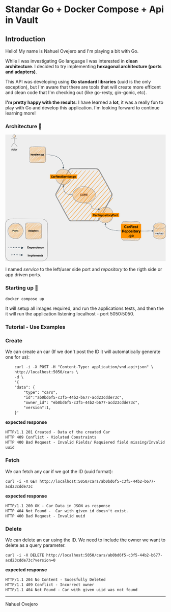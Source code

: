 
# Standar Go + Docker Compose + Api in Vault



## Introduction

Hello! My name is Nahuel Ovejero and I'm playing a bit with Go.

While I was investigating Go language I was interested in **clean architecture**. I decided to try implementing **hexagonal architecture (ports and adapters)**.

This API was developing using **Go standard libraries** (uuid is the only exception), but I'm aware that there are tools that will create more efficent and clean code that I'm checking out (like go-resty, gin-gonic, etc).

**I'm pretty happy with the results**: I have learned a **lot**, it was a really fun to play with Go and develop this application. I'm looking forward to continue learning more!


###  Architecture 🔧

![my app diagram](/assets/app-diagram.png)

I named *service* to the left/user side port  and *repository* to the rigth side or app driven ports.

###  Starting up 🚀

```
docker compose up 
```

It will setup all images required, and run the applications tests, and then the it will run the application listening localhost - port 5050:5050.

### Tutorial - Use Examples


### Create

We can create an car (If we don't post the ID it will automatically generate one for us):

```
    curl -i -X POST -H "Content-Type: application/vnd.api+json" \
    http://localhost:5050/cars \
    -d \
    '{
    "data": {
        "type": "cars",
        "id":"ab0bd6f5-c3f5-44b2-b677-acd23cdde73c",
        "owner_id": "eb0bd6f5-c3f5-44b2-b677-acd23cdde73c",
        "version":1,
    }'
```

**expected response**

```
HTTP/1.1 201 Created - Data of the created Car
HTTP 409 Conflict - Violated Constraints
HTTP 400 Bad Request - Invalid Fields/ Requiered field missing/Invalid uuid
```

### Fetch

We can fetch any car if we got the ID (uuid format):

```
curl -i -X GET http://localhost:5050/cars/ab0bd6f5-c3f5-44b2-b677-acd23cdde73c
```

**expected response**

```
HTTP/1.1 200 OK - Car Data in JSON as response
HTTP 404 Not Found -  Car with given id doesn't exist.
HTTP 400 Bad Request - Invalid uuid
```

### Delete

We can delete an car using the ID. We need to include the owner we want to delete as a query parameter.

```
curl -i -X DELETE http://localhost:5050/cars/ab0bd6f5-c3f5-44b2-b677-acd23cdde73c?version=0
```
**expected response**
```
HTTP/1.1 204 No Content - Sucesfully Deleted
HTTP/1.1 409 Conflict - Incorrect owner
HTTP/1.1 404 Not Found - Car with given uiid was not found
```

---

Nahuel Ovejero